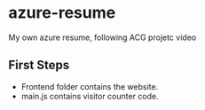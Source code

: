 # azure-resume
My own azure resume, following ACG projetc video

## First Steps 

- Frontend folder contains the website. 
- main.js contains visitor counter code. 